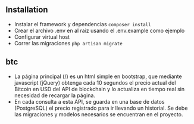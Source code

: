 ## Installation
- Instalar el framework y dependencias `composer install`
- Crear el archivo .env en al raiz usando el .env.example como ejemplo
- Configurar virtual host
- Correr las migraciones `php artisan migrate`
## btc
- La página principal (/) es un html simple en bootstrap, que mediante javascript (jQuery) obtenga cada 10 segundos el precio actual del Bitcoin en USD del API de blockchain y lo actualiza en tiempo real sin necesidad de recargar la página.
- En cada consulta a esta API, se guarda en una base de datos (PostgreSQL) el precio registrado para ir llevando un historial. Se debe las migraciones y modelos necesarios se encuentran en el proyecto.

